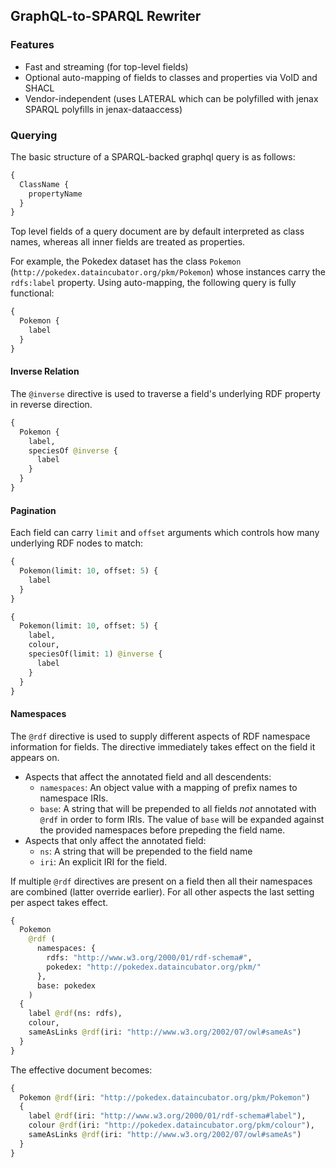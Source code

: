 ## GraphQL-to-SPARQL Rewriter


### Features

* Fast and streaming (for top-level fields)
* Optional auto-mapping of fields to classes and properties via VoID and SHACL
* Vendor-independent (uses LATERAL which can be polyfilled with jenax SPARQL polyfills in jenax-dataaccess)

### Querying

The basic structure of a SPARQL-backed graphql query is as follows:

```graphql
{
  ClassName {
    propertyName
  }
}
```

Top level fields of a query document are by default interpreted as class names, whereas all inner fields are treated as properties.


For example, the Pokedex dataset has the class `Pokemon` (`http://pokedex.dataincubator.org/pkm/Pokemon`) whose instances carry the `rdfs:label` property.
Using auto-mapping, the following query is fully functional:
```graphql
{
  Pokemon {
    label
  }
}
```

#### Inverse Relation
The `@inverse` directive is used to traverse a field's underlying RDF property in reverse direction.

```graphql
{
  Pokemon {
    label,
    speciesOf @inverse {
      label
    } 
  }
}
```

#### Pagination
Each field can carry `limit` and `offset` arguments which controls how many underlying RDF nodes to match:


```graphql
{
  Pokemon(limit: 10, offset: 5) {
    label
  }
}
```

```graphql
{
  Pokemon(limit: 10, offset: 5) {
    label,
    colour,
    speciesOf(limit: 1) @inverse {
      label
    }
  }
}
```

#### Namespaces
The `@rdf` directive is used to supply different aspects of RDF namespace information for fields.
The directive immediately takes effect on the field it appears on.

* Aspects that affect the annotated field and all descendents:
    * `namespaces`: An object value with a mapping of prefix names to namespace IRIs.
    * `base`: A string that will be prepended to all fields *not* annotated with `@rdf` in order to form IRIs. The value of `base` will be expanded against the provided namespaces before prepeding the field name.
* Aspects that only affect the annotated field:
    * `ns`:  A string that will be prepended to the field name
    * `iri`: An explicit IRI for the field.

If multiple `@rdf` directives are present on a field then all their namespaces are combined (latter override earlier). For all other aspects the last setting per aspect takes effect.

```graphql
{
  Pokemon
    @rdf (
      namespaces: {
        rdfs: "http://www.w3.org/2000/01/rdf-schema#",
        pokedex: "http://pokedex.dataincubator.org/pkm/"
      },
      base: pokedex
    )
  {
    label @rdf(ns: rdfs),
    colour,
    sameAsLinks @rdf(iri: "http://www.w3.org/2002/07/owl#sameAs")
  }
}
```

The effective document becomes:
```graphql
{
  Pokemon @rdf(iri: "http://pokedex.dataincubator.org/pkm/Pokemon")
  {
    label @rdf(iri: "http://www.w3.org/2000/01/rdf-schema#label"),
    colour @rdf(iri: "http://pokedex.dataincubator.org/pkm/colour"),
    sameAsLinks @rdf(iri: "http://www.w3.org/2002/07/owl#sameAs")
  }
}

```


